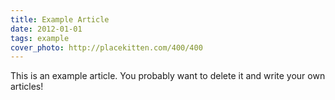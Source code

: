 ```yaml
---
title: Example Article
date: 2012-01-01
tags: example
cover_photo: http://placekitten.com/400/400
---
```


This is an example article. You probably want to delete it and write your own articles!
